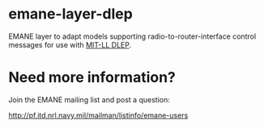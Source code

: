 emane-layer-dlep
==

EMANE layer to adapt models supporting radio-to-router-interface
control messages for use with
[MIT-LL DLEP](https://github.com/mit-ll/LL-DLEP).


Need more information?
==

Join the EMANE mailing list and post a question:

 http://pf.itd.nrl.navy.mil/mailman/listinfo/emane-users
